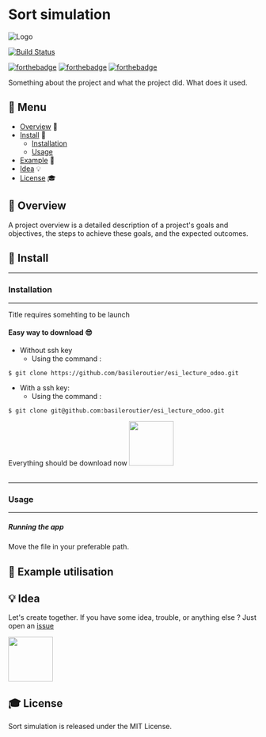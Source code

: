 # Sort simulation
![Logo](https://via.placeholder.com/1200x120)


[![Build Status](https://travis-ci.org/walternascimentobarroso/walternascimentobarroso.github.io.svg?branch=master)](https://travis-ci.org/walternascimentobarroso/walternascimentobarroso.github.io)


[![forthebadge](https://forthebadge.com/images/badges/made-with-java.svg)](https://forthebadge.com) [![forthebadge](http://forthebadge.com/images/badges/built-with-love.svg)](http://forthebadge.com)  [![forthebadge](https://forthebadge.com/images/badges/contains-cat-gifs.svg)](https://forthebadge.com)

Something about the project and what the project did.
What does it used.

## :notebook_with_decorative_cover: Menu

* [Overview](#overview) :page_facing_up:
* [Install](#install) :trident:
    * [Installation](#installation)
    * [Usage](#usage)
* [Example](#example-utilisation) :mag_right:
* [Idea](#idea) :bulb:
* [License](#license) :mortar_board:

## :page_facing_up: Overview
 A project overview is a detailed description of a project's goals and objectives, the steps to achieve these goals, and the expected outcomes.


## :trident: Install

___
### Installation
___
Title requires somehting to be launch

#### Easy way to download :sunglasses:

* Without ssh key
   * Using the command :
```
$ git clone https://github.com/basileroutier/esi_lecture_odoo.git
```

* With a ssh key:
   * Using the command :
```
$ git clone git@github.com:basileroutier/esi_lecture_odoo.git
```

Everything should be download now  <img src="https://c.tenor.com/Uowt3oHKCP4AAAAC/marc77-cat-at-work.gif" width="90" height="90" />
<br/>
<br/>
___
### Usage
___
##### Running the app
Move the file in your preferable path.


## :mag_right: Example utilisation

## :bulb: Idea
Let's create together. If you have some idea, trouble, or anything else ? Just open an [issue](https://github.com/basileroutier/title/issues/new/choose)


<img src="https://c.tenor.com/k-tV1c5bCCkAAAAd/cat-smile-happy-cat.gif" width="90" height="90" />

## :mortar_board: License

Sort simulation is released under the MIT License.

